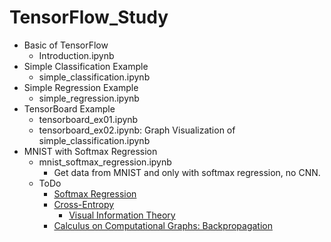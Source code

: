 # TensorFlow_Study
* Basic of TensorFlow
  * Introduction.ipynb
* Simple Classification Example
  * simple_classification.ipynb
* Simple Regression Example
  * simple_regression.ipynb
* TensorBoard Example
  * tensorboard_ex01.ipynb 
  * tensorboard_ex02.ipynb: Graph Visualization of simple_classification.ipynb
* MNIST with Softmax Regression
  * mnist_softmax_regression.ipynb 
    * Get data from MNIST and only with softmax regression, no CNN.
  * ToDo
    * [Softmax Regression](http://ufldl.stanford.edu/tutorial/supervised/SoftmaxRegression/)
    * [Cross-Entropy](https://ml-cheatsheet.readthedocs.io/en/latest/loss_functions.html)
      * [Visual Information Theory](https://colah.github.io/posts/2015-09-Visual-Information/)
    * [Calculus on Computational Graphs: Backpropagation](https://colah.github.io/posts/2015-08-Backprop/)

